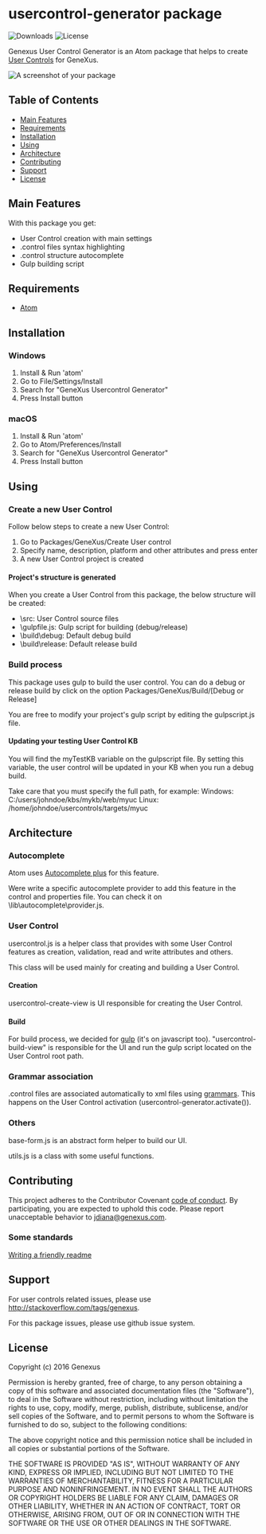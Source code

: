 usercontrol-generator package
=============================
![Downloads](https://img.shields.io/github/downloads/genexuslabs/usercontrol-generator/total.svg)
![License](https://img.shields.io/badge/license-MIT-blue.svg)

Genexus User Control Generator is an Atom package that helps to create [User Controls](http://wiki.genexus.com/commwiki/servlet/wiki?5273,Category%3AUser+Controls) for GeneXus.

![A screenshot of your package](https://s3-sa-east-1.amazonaws.com/gprojexcache/public/screen.gif)

Table of Contents
-----------------
  * [Main Features](#features)
  * [Requirements](#requirements)
  * [Installation](#install)
  * [Using](#using)
  * [Architecture](#architecture)
  * [Contributing](#contributing)
  * [Support](#support)
  * [License](#license)  

## Main Features
With this package you get:

* User Control creation with main settings
* .control files syntax highlighting
* .control structure autocomplete
* Gulp building script

## Requirements

- [Atom](https://atom.io/)

## Installation
### Windows
1. Install & Run 'atom'
1. Go to File/Settings/Install
2. Search for "GeneXus Usercontrol Generator"
3. Press Install button

### macOS
1. Install & Run 'atom'
1. Go to Atom/Preferences/Install
2. Search for "GeneXus Usercontrol Generator"
3. Press Install button

## Using
### Create a new User Control
Follow below steps to create a new User Control:

1. Go to Packages/GeneXus/Create User control
2. Specify name, description, platform and other attributes and press enter
3. A new User Control project is created

#### Project's structure is generated
When you create a User Control from this package, the below structure will be created:

* \src: User Control source files
* \gulpfile.js: Gulp script for building (debug/release)
* \build\debug: Default debug build
* \build\release: Default release build

### Build process
This package uses gulp to build the user control.
You can do a debug or release build by click on the option Packages/GeneXus/Build/[Debug or Release]

You are free to modify your project's gulp script by editing the gulpscript.js file.

#### Updating your testing User Control KB
You will find the myTestKB variable on the gulpscript file. By setting this variable, the user control will be updated in your KB when you run a debug build.

Take care that you must specify the full path, for example:
Windows: C:/users/johndoe/kbs/mykb/web/myuc
Linux: /home/johndoe/usercontrols/targets/myuc

## Architecture
### Autocomplete
Atom uses [Autocomplete plus](https://github.com/atom/autocomplete-plus) for this feature.

Were write a specific autocomplete provider to add this feature in the control and properties file. You can check it on \lib\autocomplete\provider.js.

### User Control
usercontrol.js is a helper class that provides with some User Control features as creation, validation, read and write attributes and others.

This class will be used mainly for creating and building a User Control.

#### Creation
usercontrol-create-view is UI responsible for creating the User Control.

#### Build
For build process, we decided for [gulp](http://gulpjs.com/) (it's on javascript too).
"usercontrol-build-view" is responsible for the UI and run the gulp script located on the User Control root path.

### Grammar association
.control files are associated automatically to xml files using [grammars](https://atom.io/docs/api/v1.8.0/Grammar). This happens on the User Control activation (usercontrol-generator.activate()).

### Others
base-form.js is an abstract form helper to build our UI.

utils.js is a class with some useful functions.

## Contributing
This project adheres to the Contributor Covenant [code of conduct](CODE_OF_CONDUCT.md).
By participating, you are expected to uphold this code. Please report unacceptable behavior to jdiana@genexus.com.

### Some standards
[Writing a friendly readme](http://rowanmanning.com/posts/writing-a-friendly-readme/)

## Support
For user controls related issues, please use http://stackoverflow.com/tags/genexus.

For this package issues, please use github issue system.

## License
Copyright (c) 2016 Genexus

Permission is hereby granted, free of charge, to any person obtaining
a copy of this software and associated documentation files (the
"Software"), to deal in the Software without restriction, including
without limitation the rights to use, copy, modify, merge, publish,
distribute, sublicense, and/or sell copies of the Software, and to
permit persons to whom the Software is furnished to do so, subject to
the following conditions:

The above copyright notice and this permission notice shall be
included in all copies or substantial portions of the Software.

THE SOFTWARE IS PROVIDED "AS IS", WITHOUT WARRANTY OF ANY KIND,
EXPRESS OR IMPLIED, INCLUDING BUT NOT LIMITED TO THE WARRANTIES OF
MERCHANTABILITY, FITNESS FOR A PARTICULAR PURPOSE AND
NONINFRINGEMENT. IN NO EVENT SHALL THE AUTHORS OR COPYRIGHT HOLDERS BE
LIABLE FOR ANY CLAIM, DAMAGES OR OTHER LIABILITY, WHETHER IN AN ACTION
OF CONTRACT, TORT OR OTHERWISE, ARISING FROM, OUT OF OR IN CONNECTION
WITH THE SOFTWARE OR THE USE OR OTHER DEALINGS IN THE SOFTWARE.

